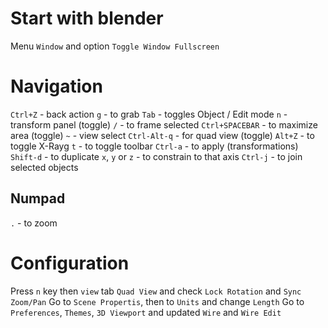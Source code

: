 # Start with blender
Menu `Window` and option `Toggle Window Fullscreen`


# Navigation
`Ctrl+Z` - back action
`g` - to grab
`Tab` - toggles Object / Edit mode
`n` - transform panel (toggle)
`/` - to frame selected
`Ctrl+SPACEBAR` - to maximize area (toggle)
`~` - view select
`Ctrl-Alt-q` - for quad view (toggle)
`Alt+Z` - to toggle X-Rayg
`t` - to toggle toolbar
`Ctrl-a` - to apply (transformations)
`Shift-d` - to duplicate
`x`, `y` or `z` - to constrain to that axis
`Ctrl-j` - to join selected objects
## Numpad
`.` - to zoom
# Configuration
Press `n` key then `view` tab `Quad View` and check `Lock Rotation` and `Sync Zoom/Pan`
Go to `Scene Propertis`, then to `Units` and change `Length`
Go to `Preferences`, `Themes`, `3D Viewport` and updated `Wire` and `Wire Edit`